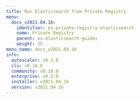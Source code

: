 ```yaml
---
title: Run Elasticsearch from Private Registry
menu:
  docs_v2021.04.16:
    identifier: es-private-registry-elasticsearch
    name: Private Registry
    parent: es-elasticsearch-guides
    weight: 35
menu_name: docs_v2021.04.16
info:
  autoscaler: v0.3.0
  cli: v0.18.0
  community: v0.18.0
  enterprise: v0.5.0
  installer: v2021.04.16
  version: v2021.04.16
---
```


